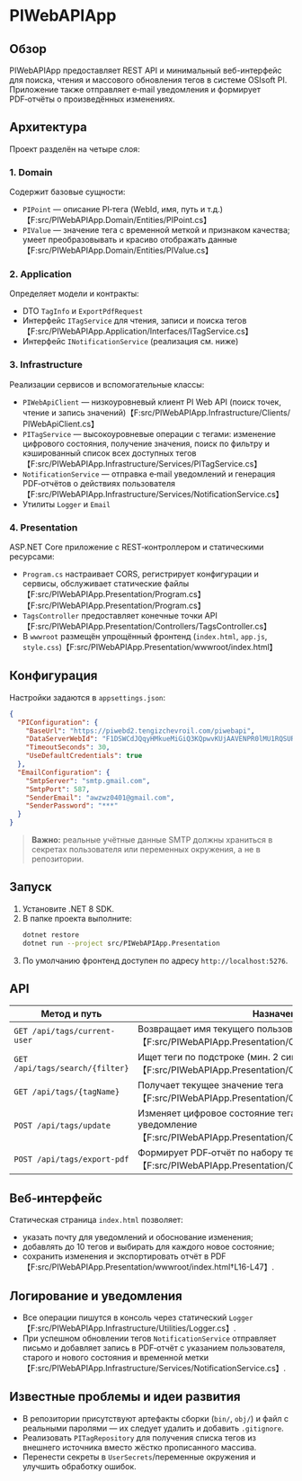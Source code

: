 # PIWebAPIApp

## Обзор
PIWebAPIApp предоставляет REST API и минимальный веб-интерфейс для поиска, чтения и массового обновления тегов в системе OSIsoft PI. Приложение также отправляет e‑mail уведомления и формирует PDF‑отчёты о произведённых изменениях.

## Архитектура
Проект разделён на четыре слоя:

### 1. Domain
Содержит базовые сущности:
- `PIPoint` — описание PI‑тега (WebId, имя, путь и т.д.)【F:src/PIWebAPIApp.Domain/Entities/PIPoint.cs】
- `PIValue` — значение тега c временной меткой и признаком качества; умеет преобразовывать и красиво отображать данные【F:src/PIWebAPIApp.Domain/Entities/PIValue.cs】

### 2. Application
Определяет модели и контракты:
- DTO `TagInfo` и `ExportPdfRequest`
- Интерфейс `ITagService` для чтения, записи и поиска тегов【F:src/PIWebAPIApp.Application/Interfaces/ITagService.cs】
- Интерфейс `INotificationService` (реализация см. ниже)

### 3. Infrastructure
Реализации сервисов и вспомогательные классы:
- `PIWebApiClient` — низкоуровневый клиент PI Web API (поиск точек, чтение и запись значений)【F:src/PIWebAPIApp.Infrastructure/Clients/ PIWebApiClient.cs】
- `PITagService` — высокоуровневые операции с тегами: изменение цифрового состояния, получение значения, поиск по фильтру и кэшированный список всех доступных тегов【F:src/PIWebAPIApp.Infrastructure/Services/PITagService.cs】
- `NotificationService` — отправка e‑mail уведомлений и генерация PDF‑отчётов о действиях пользователя【F:src/PIWebAPIApp.Infrastructure/Services/NotificationService.cs】
- Утилиты `Logger` и `Email`

### 4. Presentation
ASP.NET Core приложение с REST‑контроллером и статическими ресурсами:
- `Program.cs` настраивает CORS, регистрирует конфигурации и сервисы, обслуживает статические файлы【F:src/PIWebAPIApp.Presentation/Program.cs】【F:src/PIWebAPIApp.Presentation/Program.cs】
- `TagsController` предоставляет конечные точки API【F:src/PIWebAPIApp.Presentation/Controllers/TagsController.cs】
- В `wwwroot` размещён упрощённый фронтенд (`index.html`, `app.js`, `style.css`)【F:src/PIWebAPIApp.Presentation/wwwroot/index.html】

## Конфигурация
Настройки задаются в `appsettings.json`:
```json
{
  "PIConfiguration": {
    "BaseUrl": "https://piwebd2.tengizchevroil.com/piwebapi",
    "DataServerWebId": "F1DSWCdJQqyHMkueMiGiQ3KQpwvKUjAAVENPR0lMU1RQSURcS1RMLUZXUy1LLTI2MC5NVg",
    "TimeoutSeconds": 30,
    "UseDefaultCredentials": true
  },
  "EmailConfiguration": {
    "SmtpServer": "smtp.gmail.com",
    "SmtpPort": 587,
    "SenderEmail": "awzwz0401@gmail.com",
    "SenderPassword": "***"
  }
}
```
> **Важно:** реальные учётные данные SMTP должны храниться в секретах пользователя или переменных окружения, а не в репозитории.

## Запуск
1. Установите .NET 8 SDK.
2. В папке проекта выполните:
   ```bash
   dotnet restore
   dotnet run --project src/PIWebAPIApp.Presentation
   ```
3. По умолчанию фронтенд доступен по адресу `http://localhost:5276`.

## API
| Метод и путь | Назначение |
|--------------|------------|
| `GET /api/tags/current-user` | Возвращает имя текущего пользователя Windows【F:src/PIWebAPIApp.Presentation/Controllers/TagsController.cs】 |
| `GET /api/tags/search/{filter}` | Ищет теги по подстроке (мин. 2 символа)【F:src/PIWebAPIApp.Presentation/Controllers/TagsController.cs】 |
| `GET /api/tags/{tagName}` | Получает текущее значение тега【F:src/PIWebAPIApp.Presentation/Controllers/TagsController.cs】 |
| `POST /api/tags/update` | Изменяет цифровое состояние тега и отправляет e‑mail уведомление【F:src/PIWebAPIApp.Presentation/Controllers/TagsController.cs】 |
| `POST /api/tags/export-pdf` | Формирует PDF‑отчёт по набору тегов【F:src/PIWebAPIApp.Presentation/Controllers/TagsController.cs】 |

## Веб‑интерфейс
Статическая страница `index.html` позволяет:
- указать почту для уведомлений и обоснование изменения;
- добавлять до 10 тегов и выбирать для каждого новое состояние;
- сохранить изменения и экспортировать отчёт в PDF【F:src/PIWebAPIApp.Presentation/wwwroot/index.html†L16-L47】.

## Логирование и уведомления
- Все операции пишутся в консоль через статический `Logger`【F:src/PIWebAPIApp.Infrastructure/Utilities/Logger.cs】.
- При успешном обновлении тегов `NotificationService` отправляет письмо и добавляет запись в PDF‑отчёт с указанием пользователя, старого и нового состояния и временной метки【F:src/PIWebAPIApp.Infrastructure/Services/NotificationService.cs】.

## Известные проблемы и идеи развития
- В репозитории присутствуют артефакты сборки (`bin/`, `obj/`) и файл с реальными паролями — их следует удалить и добавить `.gitignore`.
- Реализовать `PITagRepository` для получения списка тегов из внешнего источника вместо жёстко прописанного массива.
- Перенести секреты в `UserSecrets`/переменные окружения и улучшить обработку ошибок.
